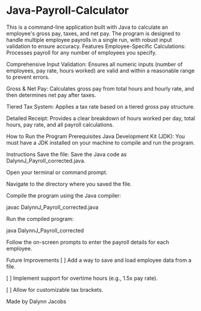# Java-Payroll-Calculator
This is a command-line application built with Java to calculate an employee's gross pay, taxes, and net pay. The program is designed to handle multiple employee payrolls in a single run, with robust input validation to ensure accuracy.
Features
Employee-Specific Calculations: Processes payroll for any number of employees you specify.

Comprehensive Input Validation: Ensures all numeric inputs (number of employees, pay rate, hours worked) are valid and within a reasonable range to prevent errors.

Gross & Net Pay: Calculates gross pay from total hours and hourly rate, and then determines net pay after taxes.

Tiered Tax System: Applies a tax rate based on a tiered gross pay structure.

Detailed Receipt: Provides a clear breakdown of hours worked per day, total hours, pay rate, and all payroll calculations.

How to Run the Program
Prerequisites
Java Development Kit (JDK): You must have a JDK installed on your machine to compile and run the program.

Instructions
Save the file: Save the Java code as DalynnJ_Payroll_corrected.java.

Open your terminal or command prompt.

Navigate to the directory where you saved the file.

Compile the program using the Java compiler:

javac DalynnJ_Payroll_corrected.java

Run the compiled program:

java DalynnJ_Payroll_corrected

Follow the on-screen prompts to enter the payroll details for each employee.

Future Improvements
[ ] Add a way to save and load employee data from a file.

[ ] Implement support for overtime hours (e.g., 1.5x pay rate).

[ ] Allow for customizable tax brackets.

Made by Dalynn Jacobs
